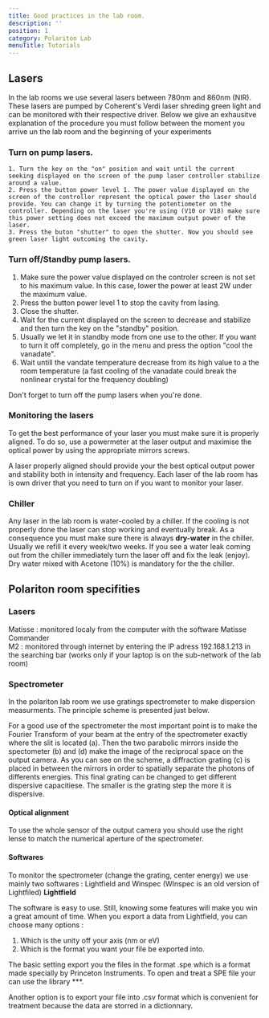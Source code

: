 ```yaml
---
title: Good practices in the lab room.
description: ''
position: 1
category: Polariton Lab
menuTitle: Tutorials
---
```


## Lasers

In the lab rooms we use several lasers between 780nm and 860nm (NIR). These lasers are pumped by Coherent's Verdi laser shreding green light and can be monitored with their respective driver. Below we give an exhausitve explanation of the procedure you must follow between the moment you arrive un the lab room and the beginning of your experiments  

### Turn on pump lasers.

    1. Turn the key on the "on" position and wait until the current seeking displayed on the screen of the pump laser controller stabilize around a value.
    2. Press the button power level 1. The power value displayed on the screen of the controller represent the optical power the laser should provide. You can change it by turning the potentiometer on the controller. Depending on the laser you're using (V10 or V18) make sure this power setting does not exceed the maximum output power of the laser.
    3. Press the buton "shutter" to open the shutter. Now you should see green laser light outcoming the cavity.




### Turn off/Standby pump lasers.

1. Make sure the power value displayed on the controler screen is not set to his maximum value. In this case, lower the power at least 2W under the maximum value.
2. Press the button power level 1 to stop the cavity from lasing.
3. Close the shutter.
4. Wait for the current displayed on the screen to decrease and stabilize and then turn the key on the "standby" position.
5. Usually we let it in standby mode from one use to the other. If you want to turn it off completely, go in the menu and press the option "cool the vanadate".
6. Wait untill the vandate temperature decrease from its high value to a the room temperature (a fast cooling of the vanadate could break the nonlinear crystal for the frequency doubling)

<alert type="warning">
Don't forget to turn off the pump lasers when you're done.
</alert>

### Monitoring the lasers

To get the best performance of your laser you must make sure it is properly aligned. To do so, use a powermeter at the laser output and maximise the optical power by using the appropriate mirrors screws.

A laser properly aligned should provide your the best optical output power and stability both in intensity and frequency. 
Each laser of the lab room has is own driver that you need to turn on if you want to monitor your laser. 

### Chiller 

Any laser in the lab room is water-cooled by a chiller. If the cooling is not properly done the laser can stop working and eventually break. As a consequence you must make sure there is always **dry-water** in the chiller. Usually we refill it every week/two weeks. If you see a water leak coming out from the chiller immediately turn the laser off and fix the leak (enjoy).
<alert type="warning">
Dry water mixed with Acetone (10%) is mandatory for the the chiller.
</alert>

## Polariton room specifities
### Lasers

Matisse : monitored localy from the computer with the software Matisse Commander  
M2 : monitored through internet by entering the IP adress 192.168.1.213 in the searching bar (works only if your laptop is on the sub-network of the lab room)  
### Spectrometer

In the polariton lab room we use gratings spectrometer to make dispersion measurments. The principle scheme is presented just below.

<article-image src="StartingPackage/tools/spectro_grating.png" alt="Transit folder" size="100" :center="true"></article-image>

For a good use of the spectrometer the most important point is to make the Fourier Transform of your beam at the entry of the spectrometer exactly where the slit is located (a). Then the two parabolic mirrors inside the spectometer (b) and (d) make the image of the reciprocal space on the output camera. As you can see on the scheme, a diffraction grating (c) is placed in between the mirrors in order to spatially separate the photons of differents energies. This final grating can be changed to get different dispersive capacitiese. The smaller is the grating step the more it is dispersive.

#### Optical alignment
To use the whole sensor of the output camera you should use the right lense to match the numerical aperture of the spectrometer. 

#### Softwares
To monitor the spectrometer (change the grating, center energy) we use mainly two softwares : Lightfield and Winspec (WInspec is an old version of Lightfiled)
**Lightfield**

The software is easy to use. Still, knowing some features will make you win a great amount of time. When you export a data from Lightfield, you can choose many options :
1. Which is the unity off your axis (nm or eV)
2. Which is the format you want your file be exported into.

The basic setting export you the files in the format .spe which is a format made specially by Princeton Instruments. To open and treat a SPE file your can use the library ***.

Another option is to export your file into .csv format which is convenient for treatment because the data are storred in a dictionnary.
















